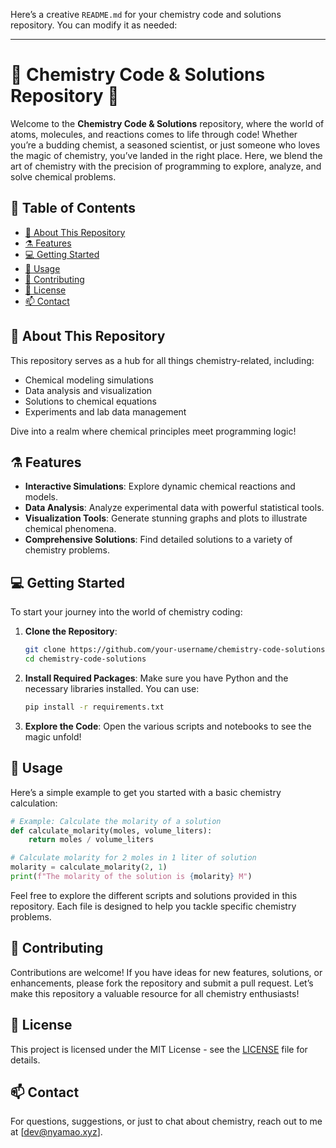 Here’s a creative `README.md` for your chemistry code and solutions repository. You can modify it as needed:

---

# 🔬 **Chemistry Code & Solutions Repository** 🧪

Welcome to the **Chemistry Code & Solutions** repository, where the world of atoms, molecules, and reactions comes to life through code! Whether you’re a budding chemist, a seasoned scientist, or just someone who loves the magic of chemistry, you’ve landed in the right place. Here, we blend the art of chemistry with the precision of programming to explore, analyze, and solve chemical problems.

## 🌌 **Table of Contents**

- [📖 About This Repository](#-about-this-repository)
- [⚗️ Features](#-features)
- [💻 Getting Started](#-getting-started)
- [🔧 Usage](#-usage)
- [🧩 Contributing](#-contributing)
- [📄 License](#-license)
- [📫 Contact](#-contact)

## 📖 **About This Repository**

This repository serves as a hub for all things chemistry-related, including:

- Chemical modeling simulations
- Data analysis and visualization
- Solutions to chemical equations
- Experiments and lab data management

Dive into a realm where chemical principles meet programming logic!

## ⚗️ **Features**

- **Interactive Simulations**: Explore dynamic chemical reactions and models.
- **Data Analysis**: Analyze experimental data with powerful statistical tools.
- **Visualization Tools**: Generate stunning graphs and plots to illustrate chemical phenomena.
- **Comprehensive Solutions**: Find detailed solutions to a variety of chemistry problems.

## 💻 **Getting Started**

To start your journey into the world of chemistry coding:

1. **Clone the Repository**:
   ```bash
   git clone https://github.com/your-username/chemistry-code-solutions.git
   cd chemistry-code-solutions
   ```

2. **Install Required Packages**:
   Make sure you have Python and the necessary libraries installed. You can use:
   ```bash
   pip install -r requirements.txt
   ```

3. **Explore the Code**:
   Open the various scripts and notebooks to see the magic unfold!

## 🔧 **Usage**

Here’s a simple example to get you started with a basic chemistry calculation:

```python
# Example: Calculate the molarity of a solution
def calculate_molarity(moles, volume_liters):
    return moles / volume_liters

# Calculate molarity for 2 moles in 1 liter of solution
molarity = calculate_molarity(2, 1)
print(f"The molarity of the solution is {molarity} M")
```

Feel free to explore the different scripts and solutions provided in this repository. Each file is designed to help you tackle specific chemistry problems.

## 🧩 **Contributing**

Contributions are welcome! If you have ideas for new features, solutions, or enhancements, please fork the repository and submit a pull request. Let’s make this repository a valuable resource for all chemistry enthusiasts!

## 📄 **License**

This project is licensed under the MIT License - see the [LICENSE](LICENSE) file for details.

## 📫 **Contact**

For questions, suggestions, or just to chat about chemistry, reach out to me at [dev@nyamao.xyz].
